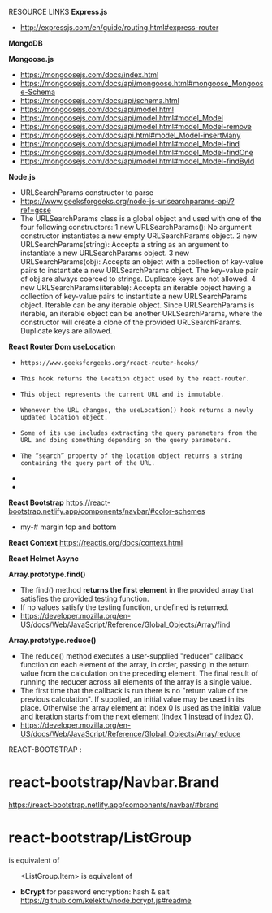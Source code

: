 RESOURCE LINKS
**Express.js**
- http://expressjs.com/en/guide/routing.html#express-router










**MongoDB**










**Mongoose.js**
- https://mongoosejs.com/docs/index.html
- https://mongoosejs.com/docs/api/mongoose.html#mongoose_Mongoose-Schema
- https://mongoosejs.com/docs/api/schema.html
- https://mongoosejs.com/docs/api/model.html
- https://mongoosejs.com/docs/api/model.html#model_Model
- https://mongoosejs.com/docs/api/model.html#model_Model-remove
- https://mongoosejs.com/docs/api.html#model_Model-insertMany
- https://mongoosejs.com/docs/api/model.html#model_Model-find
- https://mongoosejs.com/docs/api/model.html#model_Model-findOne
- https://mongoosejs.com/docs/api/model.html#model_Model-findById










**Node.js**
- URLSearchParams constructor to parse
- https://www.geeksforgeeks.org/node-js-urlsearchparams-api/?ref=gcse
- The URLSearchParams class is a global object and used with one of the four following constructors:
  1 new URLSearchParams(): No argument constructor instantiates a new empty URLSearchParams object.
  2 new URLSearchParams(string): Accepts a string as an argument to instantiate a new URLSearchParams object.
  3 new URLSearchParams(obj): Accepts an object with a collection of key-value pairs to instantiate a new URLSearchParams object. The key-value pair of obj are always coerced to strings. Duplicate keys are not allowed.
  4 new URLSearchParams(iterable): Accepts an iterable object having a collection of key-value pairs to instantiate a new URLSearchParams object. Iterable can be any iterable object. Since URLSearchParams is iterable, an iterable object can be another URLSearchParams, where the constructor will create a clone of the provided URLSearchParams. Duplicate keys are allowed.










**React Router Dom**
__useLocation__  
-     https://www.geeksforgeeks.org/react-router-hooks/
-     This hook returns the location object used by the react-router. 
-     This object represents the current URL and is immutable. 
-     Whenever the URL changes, the useLocation() hook returns a newly updated location object. 
-     Some of its use includes extracting the query parameters from the URL and doing something depending on the query parameters. 
-     The “search” property of the location object returns a string containing the query part of the URL.
-     

-     










**React Bootstrap**
https://react-bootstrap.netlify.app/components/navbar/#color-schemes
- my-#  margin top and bottom










**React Context**
https://reactjs.org/docs/context.html









**React Helmet Async**











__**Array.prototype.find()**__
- The find() method **returns the first element** in the provided array that satisfies the provided testing function. 
- If no values satisfy the testing function, undefined is returned.
- https://developer.mozilla.org/en-US/docs/Web/JavaScript/Reference/Global_Objects/Array/find



__**Array.prototype.reduce()**__
- The reduce() method executes a user-supplied "reducer" callback function on each element of the array, in order, passing in the return value from the calculation on the preceding element. The final result of running the reducer across all elements of the array is a single value.
- The first time that the callback is run there is no "return value of the previous calculation". If supplied, an initial value may be used in its place. Otherwise the array element at index 0 is used as the initial value and iteration starts from the next element (index 1 instead of index 0).
- https://developer.mozilla.org/en-US/docs/Web/JavaScript/Reference/Global_Objects/Array/reduce









REACT-BOOTSTRAP :
# react-bootstrap/Navbar.Brand
https://react-bootstrap.netlify.app/components/navbar/#brand


# react-bootstrap/ListGroup
<ListGroup> is equivalent of <ul>
<ListGroup.Item> is equivalent of <li>










**bCrypt**
for password encryption: hash & salt
https://github.com/kelektiv/node.bcrypt.js#readme
